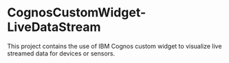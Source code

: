 # CognosCustomWidget-LiveDataStream
This project contains the use of IBM Cognos custom widget to visualize live streamed data for devices or sensors.
